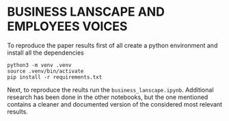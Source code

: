 # BUSINESS LANSCAPE AND EMPLOYEES VOICES
 
To reproduce the paper results first of all create a python environment and install all the dependencies
```
python3 -m venv .venv
source .venv/bin/activate
pip install -r requirements.txt
```

Next, to reproduce the reults run the ```business_lanscape.ipynb```. Additional research has been done in the other notebooks, but the one mentioned contains a cleaner and documented version of the considered most relevant results.
